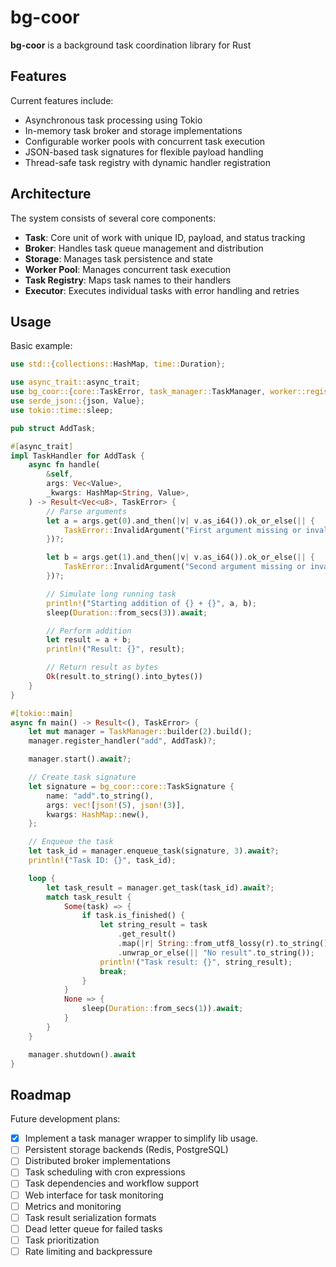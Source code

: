 # bg-coor
**bg-coor** is a background task coordination library for Rust

## Features

Current features include:

- Asynchronous task processing using Tokio
- In-memory task broker and storage implementations
- Configurable worker pools with concurrent task execution
- JSON-based task signatures for flexible payload handling
- Thread-safe task registry with dynamic handler registration

## Architecture

The system consists of several core components:

- **Task**: Core unit of work with unique ID, payload, and status tracking
- **Broker**: Handles task queue management and distribution
- **Storage**: Manages task persistence and state
- **Worker Pool**: Manages concurrent task execution
- **Task Registry**: Maps task names to their handlers
- **Executor**: Executes individual tasks with error handling and retries

## Usage

Basic example:

```rust
use std::{collections::HashMap, time::Duration};

use async_trait::async_trait;
use bg_coor::{core::TaskError, task_manager::TaskManager, worker::registry::TaskHandler};
use serde_json::{json, Value};
use tokio::time::sleep;

pub struct AddTask;

#[async_trait]
impl TaskHandler for AddTask {
    async fn handle(
        &self,
        args: Vec<Value>,
        _kwargs: HashMap<String, Value>,
    ) -> Result<Vec<u8>, TaskError> {
        // Parse arguments
        let a = args.get(0).and_then(|v| v.as_i64()).ok_or_else(|| {
            TaskError::InvalidArgument("First argument missing or invalid".into())
        })?;

        let b = args.get(1).and_then(|v| v.as_i64()).ok_or_else(|| {
            TaskError::InvalidArgument("Second argument missing or invalid".into())
        })?;

        // Simulate long running task
        println!("Starting addition of {} + {}", a, b);
        sleep(Duration::from_secs(3)).await;

        // Perform addition
        let result = a + b;
        println!("Result: {}", result);

        // Return result as bytes
        Ok(result.to_string().into_bytes())
    }
}

#[tokio::main]
async fn main() -> Result<(), TaskError> {
    let mut manager = TaskManager::builder(2).build();
    manager.register_handler("add", AddTask)?;

    manager.start().await?;

    // Create task signature
    let signature = bg_coor::core::TaskSignature {
        name: "add".to_string(),
        args: vec![json!(5), json!(3)],
        kwargs: HashMap::new(),
    };

    // Enqueue the task
    let task_id = manager.enqueue_task(signature, 3).await?;
    println!("Task ID: {}", task_id);

    loop {
        let task_result = manager.get_task(task_id).await?;
        match task_result {
            Some(task) => {
                if task.is_finished() {
                    let string_result = task
                        .get_result()
                        .map(|r| String::from_utf8_lossy(r).to_string())
                        .unwrap_or_else(|| "No result".to_string());
                    println!("Task result: {}", string_result);
                    break;
                }
            }
            None => {
                sleep(Duration::from_secs(1)).await;
            }
        }
    }

    manager.shutdown().await
}
```
## Roadmap
Future development plans:
- [x] Implement a task manager wrapper to simplify lib usage.
- [ ] Persistent storage backends (Redis, PostgreSQL)
- [ ] Distributed broker implementations
- [ ] Task scheduling with cron expressions
- [ ] Task dependencies and workflow support
- [ ] Web interface for task monitoring
- [ ] Metrics and monitoring
- [ ] Task result serialization formats
- [ ] Dead letter queue for failed tasks
- [ ] Task prioritization
- [ ] Rate limiting and backpressure